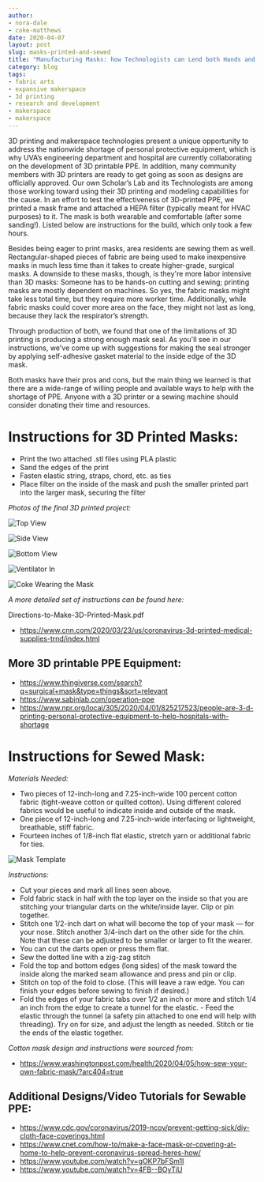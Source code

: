 ```yaml
---
author:
- nora-dale
- coke-matthews
date: 2020-04-07
layout: post
slug: masks-printed-and-sewed
title: "Manufacturing Masks: how Technologists can Lend both Hands and Machines"
category: blog
tags:
- fabric arts
- expansive makerspace
- 3d printing
- research and development
- makerspace
- makerspace
---
```



  3D printing and makerspace technologies present a unique opportunity to address the nationwide shortage of personal protective equipment, which is why UVA’s engineering department and hospital are currently collaborating on the development of 3D printable PPE. In addition, many community members with 3D printers are ready to get going as soon as designs are officially approved. Our own Scholar’s Lab and its Technologists are among those working toward using their 3D printing and modeling capabilities for the cause.
In an effort to test the effectiveness of 3D-printed PPE, we printed a mask frame and attached a HEPA filter (typically meant for HVAC purposes) to it. The mask is both wearable and comfortable (after some sanding!). Listed below are instructions for the build, which only took a few hours.

  Besides being eager to print masks, area residents are sewing them as well. Rectangular-shaped pieces of fabric are being used to make inexpensive masks in much less time than it takes to create higher-grade, surgical masks. A downside to these masks, though, is they're more labor intensive than 3D masks: Someone has to be hands-on cutting and sewing; printing masks are mostly dependent on machines. So yes, the fabric masks might take less total time, but they require more worker time. Additionally, while fabric masks could cover more area on the face, they might not last as long, because they lack the respirator’s strength. 

Through production of both, we found that one of the limitations of 3D printing is producing a strong enough mask seal. As you'll see in our instructions, we've come up with suggestions for making the seal stronger by applying self-adhesive gasket material to the inside edge of the 3D mask.

  Both masks have their pros and cons, but the main thing we learned is that there are a wide-range of willing people and available ways to help with the shortage of PPE. Anyone with a 3D printer or a sewing machine should consider donating their time and resources.


# Instructions for 3D Printed Masks:

- Print the two attached .stl files using PLA plastic
- Sand the edges of the print
- Fasten elastic string, straps, chord, etc. as ties
- Place filter on the inside of the mask and push the smaller printed part into the larger mask, securing the filter

*Photos of the final 3D printed project:*

![Top View](https://lh5.googleusercontent.com/3HJyRHVPqLkKSxJZjJ7U_pVXsz-2qLiPnhpv3clILvXdahWYzipeHOXzhQ1mUIrgqRokzlrOsLl7js5LSIQ4YnYn1SgjpE6G2_nuGxOe5VwbtkyDEJtSz-xRG7LQuhG6p2SK2zcH)

![Side View](https://lh5.googleusercontent.com/l7SJwMt0Yxrbmr3_7r5sDms9VLBnBfG5GP_dIbE1HA9nu-_HqhFw4RmmyujyyzdBhqyoXCu8TTisK-DyMo6cDkPNG3AQTwDvuTjHxMBo)

![Bottom View](https://lh5.googleusercontent.com/h70H2-C2DZnQUJTdP55HwZYm-i7pog_AL5WyswSHRHrD0U69qjI4nK_G0QyYQ_cqjBYPACOTgyAPyLtTnWdN3S3F_F2q5F3kbaAeiDiOcA2QTGmMbAp6g83qwOnE5tTe_Iapesiw)

![Ventilator In](https://lh3.googleusercontent.com/38pPASh2N71Jv1DOhiTIMVs-y0-8VGPD2aIhUHsZTGzc_rDoh6N0rgwLXPZXGQOndm_bi6_OJGoqs6wKdM8xGoEgbaMSYTcEMl_OUKu9m5V9z8Ca9xFe06HiNm8pd_MZpVFa8lmk)

![Coke Wearing the Mask](https://lh6.googleusercontent.com/a3C7KUXo3RZZYw7jeM-h1msYnuWEonaTL8fPpJYnS-7szivJRJfjU03vjuBSlJQETvnDElVPsvOxmDbAz0CYzh9xuc3vO1HO2diAu1gI8MJRgI6geq6zNzQ0F2x08LJ1TEwmUahz)



*A more detailed set of instructions can be found here:*

Directions-to-Make-3D-Printed-Mask.pdf	

- [https://www.cnn.com/2020/03/23/us/coronavirus-3d-printed-medical-supplies-trnd/index.html ](https://www.cnn.com/2020/03/23/us/coronavirus-3d-printed-medical-supplies-trnd/index.html) 

## More 3D printable PPE Equipment:

- [https://www.thingiverse.com/search?q=surgical+mask&type=things&sort=relevant ](https://www.thingiverse.com/search?q=surgical+mask&type=things&sort=relevant)
- [https://www.sabinlab.com/operation-ppe ](https://www.sabinlab.com/operation-ppe)
- [https://www.npr.org/local/305/2020/04/01/825217523/people-are-3-d-printing-personal-protective-equipment-to-help-hospitals-with-shortage ](https://www.npr.org/local/305/2020/04/01/825217523/people-are-3-d-printing-personal-protective-equipment-to-help-hospitals-with-shortage)

# Instructions for Sewed Mask:

*Materials Needed:*
- Two pieces of 12-inch-long and 7.25-inch-wide 100 percent cotton fabric (tight-weave cotton or quilted cotton). Using different colored fabrics would be useful to indicate inside and outside of the mask.
- One piece of 12-inch-long and 7.25-inch-wide interfacing or lightweight, breathable, stiff fabric.
- Fourteen inches of 1/8-inch flat elastic, stretch yarn or additional fabric for ties.

![Mask Template](https://lh5.googleusercontent.com/sHYrpu5eP56QR-nO5JEJn49ufWcBv0VLYqr8G-Naxsv_knAeWlSRIB--16XlKVc8xqscrs8I8F9GVV0-qICht4uYvyC5kfPyWugetWjIvf2SryzTSOwSN5tJmtPu2tm7AUvdYD1q)

*Instructions:*
- Cut your pieces and mark all lines seen above.
- Fold fabric stack in half with the top layer on the inside so that you are stitching your triangular darts on the white/inside layer. Clip or pin together.
- Stitch one 1/2-inch dart on what will become the top of your mask — for your nose. Stitch another 3/4-inch dart on the other side for the chin. Note that these can be adjusted to be smaller or larger to fit the wearer.
- You can cut the darts open or press them flat.
- Sew the dotted line with a zig-zag stitch
- Fold the top and bottom edges (long sides) of the mask toward the inside along the marked seam allowance and press and pin or clip. 
- Stitch on top of the fold to close. (This will leave a raw edge. You can finish your edges before sewing to finish if desired.)
- Fold the edges of your fabric tabs over 1/2 an inch or more and stitch 1/4 an inch from the edge to create a tunnel for the elastic. - Feed the elastic through the tunnel (a safety pin attached to one end will help with threading). Try on for size, and adjust the length as needed. Stitch or tie the ends of the elastic together.


*Cotton mask design and instructions were sourced from:*

- [https://www.washingtonpost.com/health/2020/04/05/how-sew-your-own-fabric-mask/?arc404=true ](https://www.washingtonpost.com/health/2020/04/05/how-sew-your-own-fabric-mask/?arc404=true)

## Additional Designs/Video Tutorials for Sewable PPE:

- [https://www.cdc.gov/coronavirus/2019-ncov/prevent-getting-sick/diy-cloth-face-coverings.html ](https://www.cdc.gov/coronavirus/2019-ncov/prevent-getting-sick/diy-cloth-face-coverings.html)
- [https://www.cnet.com/how-to/make-a-face-mask-or-covering-at-home-to-help-prevent-coronavirus-spread-heres-how/ ](https://www.cnet.com/how-to/make-a-face-mask-or-covering-at-home-to-help-prevent-coronavirus-spread-heres-how/)
- [https://www.youtube.com/watch?v=gOKP7bFSm1I ](https://www.youtube.com/watch?v=gOKP7bFSm1I)
- [https://www.youtube.com/watch?v=4FB--BOyTiU ](https://www.youtube.com/watch?v=4FB--BOyTiU)
